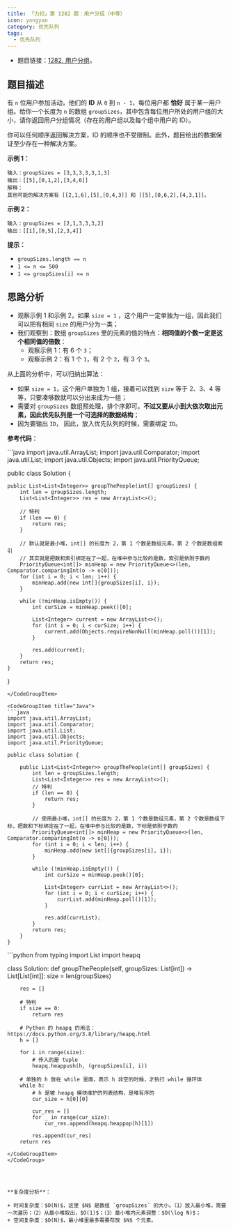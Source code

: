 ```yaml
---
title: 「力扣」第 1282 题：用户分组（中等）
icon: yongyan
category: 优先队列
tags:
  - 优先队列
---
```


- 题目链接：[1282. 用户分组](https://leetcode-cn.com/problems/group-the-people-given-the-group-size-they-belong-to/)。

## 题目描述

有 `n` 位用户参加活动，他们的 **ID** 从 `0` 到 `n - 1`，每位用户都 **恰好** 属于某一用户组。给你一个长度为 `n` 的数组 `groupSizes`，其中包含每位用户所处的用户组的大小，请你返回用户分组情况（存在的用户组以及每个组中用户的 ID）。

你可以任何顺序返回解决方案，ID 的顺序也不受限制。此外，题目给出的数据保证至少存在一种解决方案。

**示例 1：**

```
输入：groupSizes = [3,3,3,3,3,1,3]
输出：[[5],[0,1,2],[3,4,6]]
解释：
其他可能的解决方案有 [[2,1,6],[5],[0,4,3]] 和 [[5],[0,6,2],[4,3,1]]。
```

**示例 2：**

```
输入：groupSizes = [2,1,3,3,3,2]
输出：[[1],[0,5],[2,3,4]]
```

**提示：**

- `groupSizes.length == n`
- `1 <= n <= 500`
- `1 <= groupSizes[i] <= n`

## 思路分析

- 观察示例 1 和示例 2，如果 `size = 1` ，这个用户一定单独为一组，因此我们可以把有相同 `size` 的用户分为一类；
- 我们观察到：数组 `groupSizes` 里的元素的值的特点：**相同值的个数一定是这个相同值的倍数**：
  - 观察示例 1：有 $6$ 个 `3`；
  - 观察示例 2：有 $1$ 个 `1`，有 $2$ 个 `2`，有 $3$ 个 `3`。

从上面的分析中，可以归纳出算法：

- 如果 `size = 1`，这个用户单独为 1 组，接着可以找到 `size` 等于 $2$、$3$、$4$ 等等，只要凑够数就可以分出来成为一组；
- 需要对 `groupSizes` 数组预处理，排个序即可。**不过又要从小到大依次取出元素，因此优先队列是一个可选择的数据结构**；
- 因为要输出 `ID`， 因此，放入优先队列的时候，需要绑定 `ID`。

**参考代码**：

<CodeGroup>
<CodeGroupItem title="Java">
```java
import java.util.ArrayList;
import java.util.Comparator;
import java.util.List;
import java.util.Objects;
import java.util.PriorityQueue;

public class Solution {

    public List<List<Integer>> groupThePeople(int[] groupSizes) {
        int len = groupSizes.length;
        List<List<Integer>> res = new ArrayList<>();

        // 特判
        if (len == 0) {
            return res;
        }

        // 默认就是最小堆，int[] 的长度为 2，第 1 个数是数组元素，第 2 个数是数组索引
        // 其实就是把数和索引绑定在了一起，在堆中参与比较的是数，索引是依附于数的
        PriorityQueue<int[]> minHeap = new PriorityQueue<>(len, Comparator.comparingInt(o -> o[0]));
        for (int i = 0; i < len; i++) {
            minHeap.add(new int[]{groupSizes[i], i});
        }

        while (!minHeap.isEmpty()) {
            int curSize = minHeap.peek()[0];

            List<Integer> current = new ArrayList<>();
            for (int i = 0; i < curSize; i++) {
                current.add(Objects.requireNonNull(minHeap.poll())[1]);
            }

            res.add(current);
        }
        return res;
    }

}

````
</CodeGroupItem>

<CodeGroupItem title="Java">
```java
import java.util.ArrayList;
import java.util.Comparator;
import java.util.List;
import java.util.Objects;
import java.util.PriorityQueue;

public class Solution {

    public List<List<Integer>> groupThePeople(int[] groupSizes) {
        int len = groupSizes.length;
        List<List<Integer>> res = new ArrayList<>();
        // 特判
        if (len == 0) {
            return res;
        }

        // 使用最小堆，int[] 的长度为 2，第 1 个数是数组元素，第 2 个数是数组下标，把数和下标绑定在了一起，在堆中参与比较的是数，下标是依附于数的
        PriorityQueue<int[]> minHeap = new PriorityQueue<>(len, Comparator.comparingInt(o -> o[0]));
        for (int i = 0; i < len; i++) {
            minHeap.add(new int[]{groupSizes[i], i});
        }

        while (!minHeap.isEmpty()) {
            int curSize = minHeap.peek()[0];

            List<Integer> currList = new ArrayList<>();
            for (int i = 0; i < curSize; i++) {
                currList.add(minHeap.poll()[1]);
            }

            res.add(currList);
        }
        return res;
    }
}
````

</CodeGroupItem>

<CodeGroupItem title="Python3">
```python
from typing import List
import heapq

class Solution:
def groupThePeople(self, groupSizes: List[int]) -> List[List[int]]:
size = len(groupSizes)

        res = []

        # 特判
        if size == 0:
            return res

        # Python 的 heapq 的用法：https://docs.python.org/3.8/library/heapq.html
        h = []

        for i in range(size):
            # 传入的是 tuple
            heapq.heappush(h, (groupSizes[i], i))

        # 单独的 h 放在 while 里面，表示 h 非空的时候，才执行 while 循环体
        while h:
            # h 是被 heapq 模块维护的列表结构，是堆有序的
            cur_size = h[0][0]

            cur_res = []
            for _ in range(cur_size):
                cur_res.append(heapq.heappop(h)[1])

            res.append(cur_res)
        return res

```
</CodeGroupItem>
</CodeGroup>




**复杂度分析**：

+ 时间复杂度：$O(N)$，这里 $N$ 是数组 `groupSizes` 的大小。（1）放入最小堆，需要一次遍历；（2）从最小堆取出，$O(1)$；（3）最小堆内元素调整：$O(\log N)$；
+ 空间复杂度：$O(N)$，最小堆里最多需要存放 $N$ 个元素。





```
